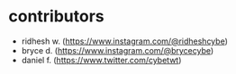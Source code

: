 # contributors
- ridhesh w. (https://www.instagram.com/@ridheshcybe)
- bryce d. (https://www.instagram.com/@brycecybe)
- daniel f. (https://www.twitter.com/cybetwt)